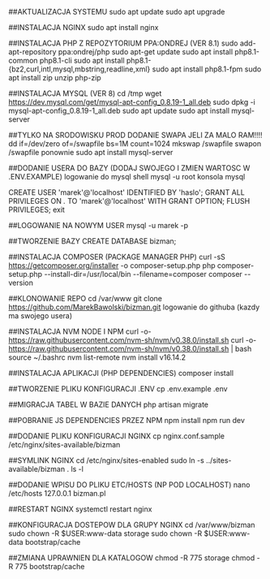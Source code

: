 ##AKTUALIZACJA SYSTEMU
sudo apt update
sudo apt upgrade


##INSTALACJA NGINX
sudo apt install nginx


##INSTALACJA PHP Z REPOZYTORIUM PPA:ONDREJ (VER 8.1)
sudo add-apt-repository ppa:ondrej/php
sudo apt-get update
sudo apt install php8.1-common php8.1-cli
sudo apt install php8.1-{bz2,curl,intl,mysql,mbstring,readline,xml}
sudo apt install php8.1-fpm
sudo apt install zip unzip php-zip


##INSTALACJA MYSQL (VER 8)
cd /tmp
wget https://dev.mysql.com/get/mysql-apt-config_0.8.19-1_all.deb
sudo dpkg -i mysql-apt-config_0.8.19-1_all.deb
sudo apt update
sudo apt install mysql-server


##TYLKO NA SRODOWISKU PROD DODANIE SWAPA JELI ZA MALO RAM!!!!
dd if=/dev/zero of=/swapfile bs=1M count=1024
mkswap /swapfile
swapon /swapfile
ponownie
sudo apt install mysql-server


##DODANIE USERA DO BAZY (DODAJ SWOJEGO I ZMIEN WARTOSC W .ENV.EXAMPLE)
logowanie do mysql shell
mysql -u root
konsola mysql


CREATE USER 'marek'@'localhost' IDENTIFIED BY 'haslo';
GRANT ALL PRIVILEGES ON *.* TO 'marek'@'localhost' WITH GRANT OPTION;
FLUSH PRIVILEGES;
exit


##LOGOWANIE NA NOWYM USER
mysql -u marek -p


##TWORZENIE BAZY 
CREATE DATABASE bizman;


##INSTALACJA COMPOSER (PACKAGE MANAGER PHP)
curl -sS https://getcomposer.org/installer -o composer-setup.php
php composer-setup.php --install-dir=/usr/local/bin --filename=composer
composer --version


##KLONOWANIE REPO
cd /var/www
git clone https://github.com/MarekBawolski/bizman.git
logowanie do githuba (kazdy ma swojego usera)


##INSTALACJA NVM NODE I NPM
curl -o- https://raw.githubusercontent.com/nvm-sh/nvm/v0.38.0/install.sh
curl -o- https://raw.githubusercontent.com/nvm-sh/nvm/v0.38.0/install.sh | bash
source ~/.bashrc
nvm list-remote
nvm install v16.14.2


##INSTALACJA APLIKACJI (PHP DEPENDENCIES)
composer install


##TWORZENIE PLIKU KONFIGURACJI .ENV
cp .env.example .env


##MIGRACJA TABEL W BAZIE DANYCH
php artisan migrate


##POBRANIE JS DEPENDENCIES PRZEZ NPM
npm install
npm run dev


##DODANIE PLIKU KONFIGURACJI NGINX
cp nginx.conf.sample /etc/nginx/sites-available/bizman


##SYMLINK NGINX
cd /etc/nginx/sites-enabled
sudo ln -s ../sites-available/bizman .
ls -l


##DODANIE WPISU DO PLIKU ETC/HOSTS (NP POD LOCALHOST)
nano /etc/hosts
127.0.0.1 bizman.pl


##RESTART NGINX
systemctl restart nginx


##KONFIGURACJA DOSTEPOW DLA GRUPY NGINX
cd /var/www/bizman
sudo chown -R $USER:www-data storage
sudo chown -R $USER:www-data bootstrap/cache


##ZMIANA UPRAWNIEN DLA KATALOGOW
chmod -R 775 storage
chmod -R 775 bootstrap/cache
